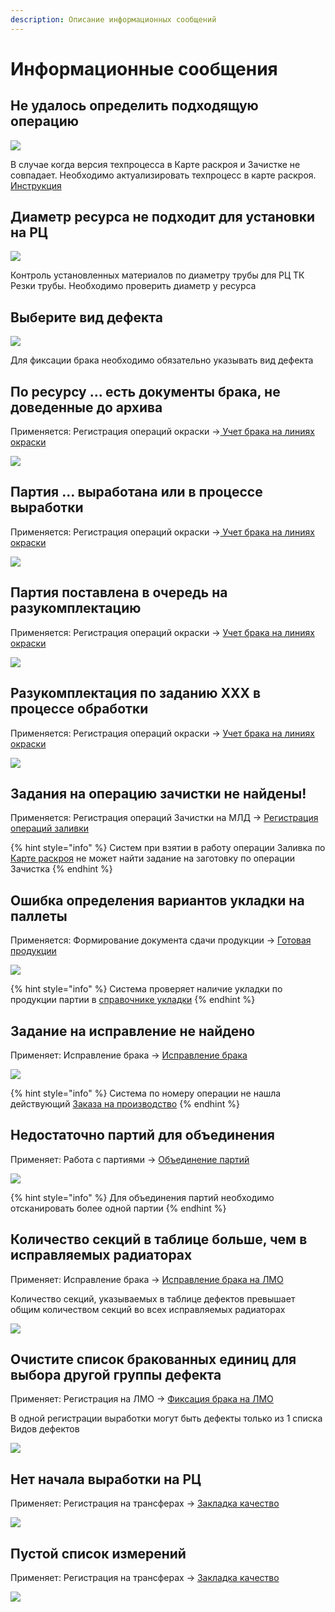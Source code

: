 ```yaml
---
description: Описание информационных сообщений
---
```


# Информационные сообщения

## Не удалось определить подходящую операцию

![](<../../../.gitbook/assets/image (803).png>)

В случае когда версия техпроцесса в Карте раскроя и Зачистке не совпадает. Необходимо актуализировать техпроцесс в карте раскроя. [Инструкция](../../../upravlenie-proizvodstvom/mrp-planirovanie/zakazy-na-proizvodstvo-1.md#aktualizirovat-tp-v-kr)

## Диаметр ресурса не подходит для установки на РЦ

![](<../../../.gitbook/assets/image (118).png>)

Контроль установленных материалов по диаметру трубы для РЦ ТК Резки трубы. Необходимо проверить диаметр у ресурса

## Выберите вид дефекта

![](<../../../.gitbook/assets/image (184).png>)

Для фиксации брака необходимо обязательно указывать вид дефекта

## По ресурсу ... есть документы брака, не доведенные до архива

Применяется: Регистрация операций окраски ->[ Учет брака на линиях окраски](../uchet-po-peredelam/registraciya-operacii-okraska/abr-okraska/uchet-braka.md#ostatki-sekcii)

![](<../../../.gitbook/assets/image (269).png>)

## Партия ... выработана или в процессе выработки

Применяется: Регистрация операций окраски ->[ Учет брака на линиях окраски](../uchet-po-peredelam/registraciya-operacii-okraska/abr-okraska/uchet-braka.md#kontrol)

![](<../../../.gitbook/assets/image (253).png>)

## Партия поставлена в очередь на разукомплектацию

Применяется: Регистрация операций окраски -> [ Учет брака на линиях окраски](../uchet-po-peredelam/registraciya-operacii-okraska/abr-okraska/uchet-braka.md#kontrol)

![](<../../../.gitbook/assets/image (259).png>)

## Разукомплектация по заданию ХХХ в процессе обработки

Применяется: Регистрация операций окраски -> [ Учет брака на линиях окраски](../uchet-po-peredelam/registraciya-operacii-okraska/abr-okraska/uchet-braka.md#kontrol)

![](<../../../.gitbook/assets/image (271).png>)

## Задания на операцию зачистки не найдены!

Применяется: Регистрация операций Зачистки на МЛД -> [Регистрация операций заливки](../uchet-po-peredelam/registraciya-na-mld.md)

{% hint style="info" %}
Систем при взятии в работу операции Заливка по [Карте раскроя](../../../pdm/pdm-tpp/karty-raskroya/karty-raskroya-dlya-rt-1/karty-raskroya-mld.md) не может найти задание на заготовку по операции Зачистка
{% endhint %}

## Ошибка определения вариантов укладки на паллеты

Применяется: Формирование документа сдачи продукции -> [Готовая продукции](mes-gotovaya-produkciya/gotovaya-produkciya.md#zakladka-formirovat-dokument-sdachi)

![](<../../../.gitbook/assets/image (1009).png>)

{% hint style="info" %}
Система проверяет наличие укладки по продукции партии в [справочнике укладки](../../../uchet/otgruzka-produkcii/ukladka-po-dannym-lv.md)
{% endhint %}

## Задание на исправление не найдено

Применяет: Исправление брака -> [Исправление брака](mes-brak-pererabotka/ispravlenie-braka/)

![](<../../../.gitbook/assets/image (1019).png>)

{% hint style="info" %}
Система по номеру операции не нашла действующий [Заказа на производство](../../../upravlenie-proizvodstvom/nsi-proizvodstvo/tipy-znp/s07.md)
{% endhint %}

## Недостаточно партий для объединения

Применяет: Работа с партиями -> [Объединение партий](razdelenie-partii/obedinenie-partii.md)

![](<../../../.gitbook/assets/image (1028).png>)

{% hint style="info" %}
Для объединения партий необходимо отсканировать более одной партии
{% endhint %}

## Количество секций в таблице больше, чем в исправляемых радиаторах

Применяет: Исправление брака -> [Исправление брака на ЛМО](mes-brak-pererabotka/ispravlenie-braka/ispravlenie-braka-na-lmo.md)

Количество секций, указываемых в таблице дефектов превышает общим количеством секций во всех исправляемых радиаторах

![](<../../../.gitbook/assets/image (743).png>)

## Очистите список бракованных единиц для выбора другой группы дефекта

Применяет: Регистрация на ЛМО -> [Фиксация брака на ЛМО](../uchet-po-peredelam/registraciya-mekhobrabotki/instrukciya-na-umo.md#brak)

В одной регистрации выработки могут быть дефекты только из 1 списка Видов дефектов

![](<../../../.gitbook/assets/image (736).png>)

## Нет начала выработки на РЦ

Применяет: Регистрация на трансферах -> [Закладка качество](../uchet-po-peredelam/registraciya-mekhobrabotki/registraciya-na-transferakh.md#kachestvo)

![](<../../../.gitbook/assets/image (265).png>)

## Пустой список измерений

Применяет: Регистрация на трансферах -> [Закладка качество](../uchet-po-peredelam/registraciya-mekhobrabotki/registraciya-na-transferakh.md#kachestvo)

![](<../../../.gitbook/assets/image (252).png>)

